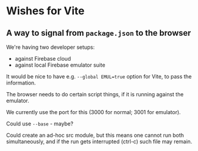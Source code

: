 # Wishes for Vite

## A way to signal from `package.json` to the browser

We're having two developer setups:

- against Firebase cloud
- against local Firebase emulator suite

It would be nice to have e.g. `--global EMUL=true` option for Vite, to pass the information. 

The browser needs to do certain script things, if it is running against the emulator.

We currently use the port for this (3000 for normal; 3001 for emulator).

Could use `--base` - maybe?

Could create an ad-hoc src module, but this means one cannot run both simultaneously, and if the run gets interrupted (ctrl-c) such file may remain.

